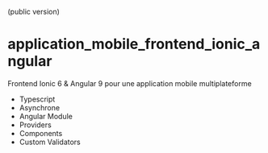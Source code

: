 (public version)
# application_mobile_frontend_ionic_angular
Frontend Ionic 6 &amp; Angular 9 pour une application mobile multiplateforme

- Typescript
- Asynchrone
- Angular Module
- Providers
- Components
- Custom Validators
